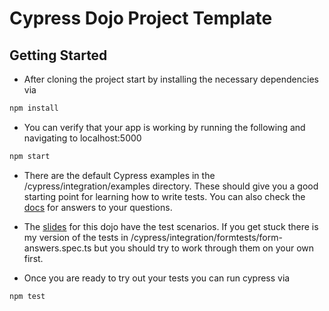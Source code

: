 # Cypress Dojo Project Template

## Getting Started

-   After cloning the project start by installing the necessary dependencies via

```bash
npm install
```

-   You can verify that your app is working by running the following and navigating to localhost:5000

```bash
npm start
```

-   There are the default Cypress examples in the /cypress/integration/examples directory. These should give you a good starting point for learning how to write tests. You can also check the [docs](https://docs.cypress.io/guides/overview/why-cypress.html#In-a-nutshell) for answers to your questions.

-   The [slides](https://docs.google.com/presentation/d/1Qujo8XSH5Fzd0w9kwyHDuM2hXI3szFtJTkHjnXiFn08/edit?usp=sharing) for this dojo have the test scenarios. If you get stuck there is my version of the tests in /cypress/integration/formtests/form-answers.spec.ts but you should try to work through them on your own first.

-   Once you are ready to try out your tests you can run cypress via

```bash
npm test
```
